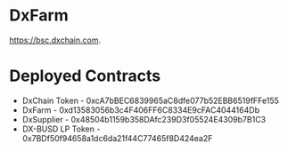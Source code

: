 # DxFarm
https://bsc.dxchain.com.

# Deployed Contracts
* DxChain Token - 0xcA7bBEC6839965aC8dfe077b52EBB6519fFFe155
* DxFarm - 0xd13583056b3c4F406FF6C8334E9cFAC4044164Db
* DxSupplier - 0x48504b1159b358DAfc239D3f05524E4309b7B1C3
* DX-BUSD LP Token - 0x7BDf50f94658a1dc6da21f44C77465f8D424ea2F
